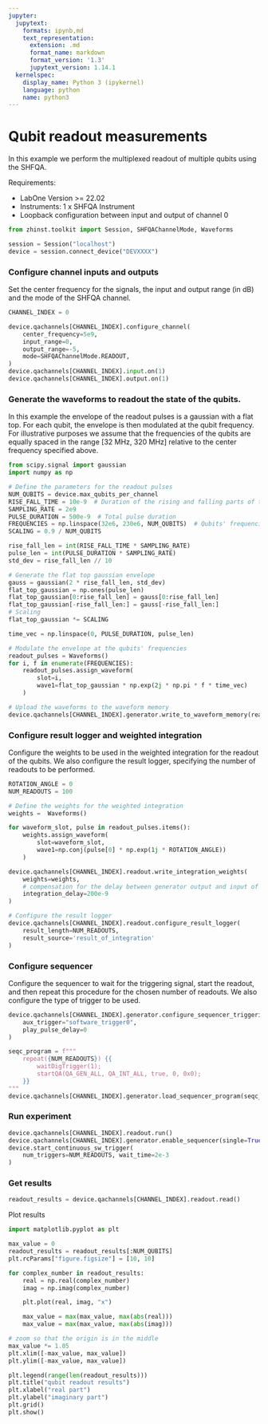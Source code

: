 ```yaml
---
jupyter:
  jupytext:
    formats: ipynb,md
    text_representation:
      extension: .md
      format_name: markdown
      format_version: '1.3'
      jupytext_version: 1.14.1
  kernelspec:
    display_name: Python 3 (ipykernel)
    language: python
    name: python3
---
```


# Qubit readout measurements

In this example we perform the multiplexed readout of multiple qubits using the SHFQA.

Requirements:

* LabOne Version >= 22.02
* Instruments:
    1 x SHFQA Instrument
* Loopback configuration between input and output of channel 0

```python
from zhinst.toolkit import Session, SHFQAChannelMode, Waveforms

session = Session("localhost")
device = session.connect_device("DEVXXXX")
```

### Configure channel inputs and outputs
Set the center frequency for the signals, the input and output range (in dB) and the mode of the SHFQA channel.

```python
CHANNEL_INDEX = 0

device.qachannels[CHANNEL_INDEX].configure_channel(
    center_frequency=5e9,
    input_range=0,
    output_range=-5,
    mode=SHFQAChannelMode.READOUT,
)
device.qachannels[CHANNEL_INDEX].input.on(1)
device.qachannels[CHANNEL_INDEX].output.on(1)
```

### Generate the waveforms to readout the state of the qubits.
In this example the envelope of the readout pulses is a gaussian with a flat top. For each qubit, the envelope is then modulated at the qubit frequency. For illustrative purposes we assume that the frequencies of the qubits are equally spaced in the range [32 MHz, 320 MHz] relative to the center frequency specified above.

```python
from scipy.signal import gaussian
import numpy as np

# Define the parameters for the readout pulses
NUM_QUBITS = device.max_qubits_per_channel
RISE_FALL_TIME = 10e-9  # Duration of the rising and falling parts of the pulse
SAMPLING_RATE = 2e9
PULSE_DURATION = 500e-9  # Total pulse duration
FREQUENCIES = np.linspace(32e6, 230e6, NUM_QUBITS)  # Qubits' frequencies
SCALING = 0.9 / NUM_QUBITS

rise_fall_len = int(RISE_FALL_TIME * SAMPLING_RATE)
pulse_len = int(PULSE_DURATION * SAMPLING_RATE)
std_dev = rise_fall_len // 10

# Generate the flat top gaussian envelope
gauss = gaussian(2 * rise_fall_len, std_dev)
flat_top_gaussian = np.ones(pulse_len)
flat_top_gaussian[0:rise_fall_len] = gauss[0:rise_fall_len]
flat_top_gaussian[-rise_fall_len:] = gauss[-rise_fall_len:]
# Scaling
flat_top_gaussian *= SCALING

time_vec = np.linspace(0, PULSE_DURATION, pulse_len)

# Modulate the envelope at the qubits' frequencies
readout_pulses = Waveforms()
for i, f in enumerate(FREQUENCIES):
    readout_pulses.assign_waveform(
        slot=i,
        wave1=flat_top_gaussian * np.exp(2j * np.pi * f * time_vec)
    )

# Upload the waveforms to the waveform memory
device.qachannels[CHANNEL_INDEX].generator.write_to_waveform_memory(readout_pulses)
```

### Configure result logger and weighted integration
Configure the weights to be used in the weighted integration for the readout of the qubits. We also configure the result logger, specifying the number of readouts to be performed.

```python
ROTATION_ANGLE = 0
NUM_READOUTS = 100

# Define the weights for the weighted integration
weights =  Waveforms()

for waveform_slot, pulse in readout_pulses.items():
    weights.assign_waveform(
        slot=waveform_slot,
        wave1=np.conj(pulse[0] * np.exp(1j * ROTATION_ANGLE))
    )

device.qachannels[CHANNEL_INDEX].readout.write_integration_weights(
    weights=weights,
    # compensation for the delay between generator output and input of the integration unit
    integration_delay=200e-9
)

# Configure the result logger
device.qachannels[CHANNEL_INDEX].readout.configure_result_logger(
    result_length=NUM_READOUTS,
    result_source='result_of_integration'
)
```

### Configure sequencer
Configure the sequencer to wait for the triggering signal, start the readout, and then repeat this procedure for the chosen number of readouts. We also configure the type of trigger to be used.

```python
device.qachannels[CHANNEL_INDEX].generator.configure_sequencer_triggering(
    aux_trigger="software_trigger0",
    play_pulse_delay=0
)
```

```python
seqc_program = f"""
    repeat({NUM_READOUTS}) {{
        waitDigTrigger(1);
        startQA(QA_GEN_ALL, QA_INT_ALL, true, 0, 0x0);
    }}
"""
device.qachannels[CHANNEL_INDEX].generator.load_sequencer_program(seqc_program)
```

### Run experiment

```python
device.qachannels[CHANNEL_INDEX].readout.run()
device.qachannels[CHANNEL_INDEX].generator.enable_sequencer(single=True)
device.start_continuous_sw_trigger(
    num_triggers=NUM_READOUTS, wait_time=2e-3
)
```

### Get results

```python
readout_results = device.qachannels[CHANNEL_INDEX].readout.read()
```

Plot results

```python
import matplotlib.pyplot as plt

max_value = 0
readout_results = readout_results[:NUM_QUBITS]
plt.rcParams["figure.figsize"] = [10, 10]

for complex_number in readout_results:
    real = np.real(complex_number)
    imag = np.imag(complex_number)

    plt.plot(real, imag, "x")

    max_value = max(max_value, max(abs(real)))
    max_value = max(max_value, max(abs(imag)))

# zoom so that the origin is in the middle
max_value *= 1.05
plt.xlim([-max_value, max_value])
plt.ylim([-max_value, max_value])

plt.legend(range(len(readout_results)))
plt.title("qubit readout results")
plt.xlabel("real part")
plt.ylabel("imaginary part")
plt.grid()
plt.show()
```

